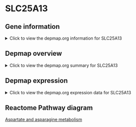 <h1>SLC25A13</h1>

<h2>Gene information</h2>
<details>
  <summary>Click to view the depmap.org information for SLC25A13</summary>
  <iframe src="https://depmap.org/portal/gene/SLC25A13?tab=about" style="border:none;width:100%;height:800px"></iframe>
</details>

<h2>Depmap overview</h2>
<details>
  <summary>Click to view the depmap.org summary for SLC25A13</summary>
  <iframe src="https://depmap.org/portal/gene/SLC25A13?tab=overview" style="border:none;width:100%;height:800px"></iframe>
</details>

<h2>Depmap expression</h2>
<details>
  <summary>Click to view the depmap.org expression data for SLC25A13</summary>
  <iframe src="https://depmap.org/portal/gene/SLC25A13?tab=characterization" style="border:none;width:100%;height:800px"></iframe>
</details>



<h2>Reactome Pathway diagram</h2>
<a href="https://reactome.org/PathwayBrowser/#/R-HSA-8963693" target="_BLANK">Aspartate and asparagine metabolism</a>



